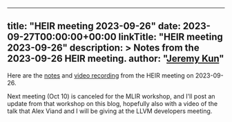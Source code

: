 <!-- mdformat off(yaml frontmatter) -->
---
title: "HEIR meeting 2023-09-26"
date: 2023-09-27T00:00:00+00:00
linkTitle: "HEIR meeting 2023-09-26"
description: >
    Notes from the 2023-09-26 HEIR meeting.
author: "[Jeremy Kun](https://jeremykun.com)"
---
<!-- mdformat on -->

Here are the
[notes](https://docs.google.com/document/d/1pkG8eaSUddAySJWjQHIFqe0hyYkO0wH9X0JtnR6wlWo/edit?usp=sharing)
and
[video recording](https://drive.google.com/file/d/1xaH-G3SZPVv_gEpUkfhFuvUTUwU2ZKLY/view?usp=sharing)
from the HEIR meeting on 2023-09-26.

Next meeting (Oct 10) is canceled for the MLIR workshop, and I'll post an update
from that workshop on this blog, hopefully also with a video of the talk that
Alex Viand and I will be giving at the LLVM developers meeting.
